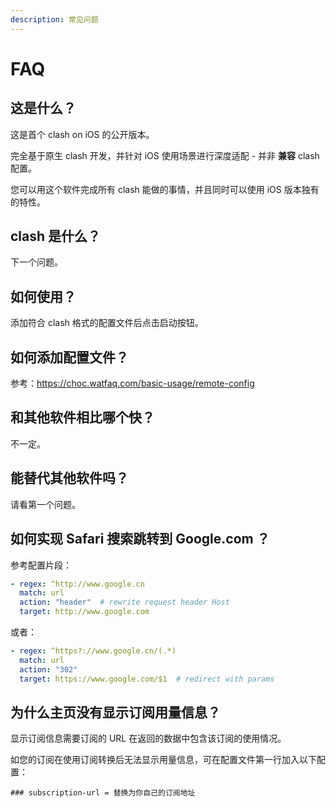 ```yaml
---
description: 常见问题
---
```


# FAQ

## 这是什么？

这是首个 clash on iOS 的公开版本。

完全基于原生 clash 开发，并针对 iOS 使用场景进行深度适配 - 并非 **兼容** clash 配置。

您可以用这个软件完成所有 clash 能做的事情，并且同时可以使用 iOS 版本独有的特性。

## clash 是什么？

下一个问题。

## 如何使用？

添加符合 clash 格式的配置文件后点击启动按钮。

## 如何添加配置文件？

参考：https://choc.watfaq.com/basic-usage/remote-config

## 和其他软件相比哪个快？

不一定。

## 能替代其他软件吗？

请看第一个问题。

## 如何实现 Safari 搜索跳转到 Google.com ？

参考配置片段：

```yaml
- regex: ^http://www.google.cn
  match: url
  action: "header"  # rewrite request header Host
  target: http://www.google.com
```

或者：

```yaml
- regex: ^https?://www.google.cn/(.*)
  match: url
  action: "302"
  target: https://www.google.com/$1  # redirect with params
```

## 为什么主页没有显示订阅用量信息？

显示订阅信息需要订阅的 URL 在返回的数据中包含该订阅的使用情况。

如您的订阅在使用订阅转换后无法显示用量信息，可在配置文件第一行加入以下配置：

```
### subscription-url = 替换为你自己的订阅地址
```
